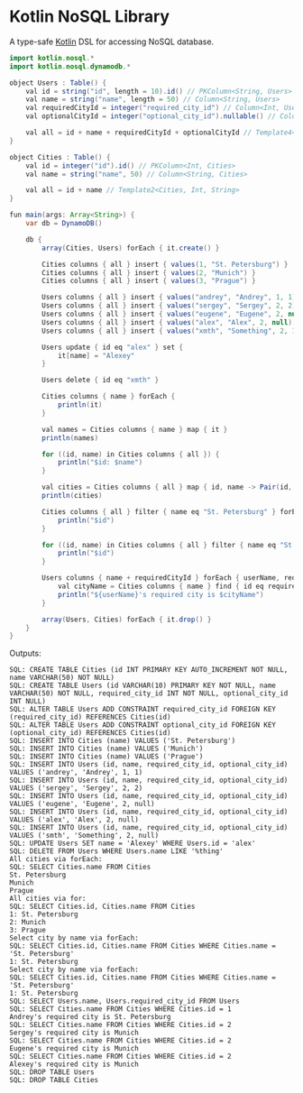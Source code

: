 Kotlin NoSQL Library
==================

A type-safe [Kotlin](https://github.com/JetBrains/kotlin) DSL for accessing NoSQL database.

```java
import kotlin.nosql.*
import kotlin.nosql.dynamodb.*

object Users : Table() {
    val id = string("id", length = 10).id() // PKColumn<String, Users>
    val name = string("name", length = 50) // Column<String, Users>
    val requiredCityId = integer("required_city_id") // Column<Int, Users>
    val optionalCityId = integer("optional_city_id").nullable() // Column<Int?, Users>

    val all = id + name + requiredCityId + optionalCityId // Template4<Users, String, Int, Int?>
}

object Cities : Table() {
    val id = integer("id").id() // PKColumn<Int, Cities>
    val name = string("name", 50) // Column<String, Cities>

    val all = id + name // Template2<Cities, Int, String>
}

fun main(args: Array<String>) {
    var db = DynamoDB()

    db {
        array(Cities, Users) forEach { it.create() }

        Cities columns { all } insert { values(1, "St. Petersburg") }
        Cities columns { all } insert { values(2, "Munich") }
        Cities columns { all } insert { values(3, "Prague") }

        Users columns { all } insert { values("andrey", "Andrey", 1, 1) }
        Users columns { all } insert { values("sergey", "Sergey", 2, 2) }
        Users columns { all } insert { values("eugene", "Eugene", 2, null) }
        Users columns { all } insert { values("alex", "Alex", 2, null) }
        Users columns { all } insert { values("xmth", "Something", 2, 1) }

        Users update { id eq "alex" } set {
            it[name] = "Alexey"
        }

        Users delete { id eq "xmth" }

        Cities columns { name } forEach {
            println(it)
        }

        val names = Cities columns { name } map { it }
        println(names)

        for ((id, name) in Cities columns { all }) {
            println("$id: $name")
        }

        val cities = Cities columns { all } map { id, name -> Pair(id, name) }
        println(cities)

        Cities columns { all } filter { name eq "St. Petersburg" } forEach { id, name ->
            println("$id")
        }

        for ((id, name) in Cities columns { all } filter { name eq "St. Petersburg" }) {
            println("$id")
        }

        Users columns { name + requiredCityId } forEach { userName, requiredCityId ->
            val cityName = Cities columns { name } find { id eq requiredCityId }
            println("${userName}'s required city is $cityName")
        }

        array(Users, Cities) forEach { it.drop() }
    }
}
```

Outputs:

    SQL: CREATE TABLE Cities (id INT PRIMARY KEY AUTO_INCREMENT NOT NULL, name VARCHAR(50) NOT NULL)
    SQL: CREATE TABLE Users (id VARCHAR(10) PRIMARY KEY NOT NULL, name VARCHAR(50) NOT NULL, required_city_id INT NOT NULL, optional_city_id INT NULL)
    SQL: ALTER TABLE Users ADD CONSTRAINT required_city_id FOREIGN KEY (required_city_id) REFERENCES Cities(id)
    SQL: ALTER TABLE Users ADD CONSTRAINT optional_city_id FOREIGN KEY (optional_city_id) REFERENCES Cities(id)
    SQL: INSERT INTO Cities (name) VALUES ('St. Petersburg')
    SQL: INSERT INTO Cities (name) VALUES ('Munich')
    SQL: INSERT INTO Cities (name) VALUES ('Prague')
    SQL: INSERT INTO Users (id, name, required_city_id, optional_city_id) VALUES ('andrey', 'Andrey', 1, 1)
    SQL: INSERT INTO Users (id, name, required_city_id, optional_city_id) VALUES ('sergey', 'Sergey', 2, 2)
    SQL: INSERT INTO Users (id, name, required_city_id, optional_city_id) VALUES ('eugene', 'Eugene', 2, null)
    SQL: INSERT INTO Users (id, name, required_city_id, optional_city_id) VALUES ('alex', 'Alex', 2, null)
    SQL: INSERT INTO Users (id, name, required_city_id, optional_city_id) VALUES ('smth', 'Something', 2, null)
    SQL: UPDATE Users SET name = 'Alexey' WHERE Users.id = 'alex'
    SQL: DELETE FROM Users WHERE Users.name LIKE '%thing'
    All cities via forEach:
    SQL: SELECT Cities.name FROM Cities
    St. Petersburg
    Munich
    Prague
    All cities via for:
    SQL: SELECT Cities.id, Cities.name FROM Cities
    1: St. Petersburg
    2: Munich
    3: Prague
    Select city by name via forEach:
    SQL: SELECT Cities.id, Cities.name FROM Cities WHERE Cities.name = 'St. Petersburg'
    1: St. Petersburg
    Select city by name via forEach:
    SQL: SELECT Cities.id, Cities.name FROM Cities WHERE Cities.name = 'St. Petersburg'
    1: St. Petersburg
    SQL: SELECT Users.name, Users.required_city_id FROM Users
    SQL: SELECT Cities.name FROM Cities WHERE Cities.id = 1
    Andrey's required city is St. Petersburg
    SQL: SELECT Cities.name FROM Cities WHERE Cities.id = 2
    Sergey's required city is Munich
    SQL: SELECT Cities.name FROM Cities WHERE Cities.id = 2
    Eugene's required city is Munich
    SQL: SELECT Cities.name FROM Cities WHERE Cities.id = 2
    Alexey's required city is Munich
    SQL: DROP TABLE Users
    SQL: DROP TABLE Cities